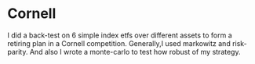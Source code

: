 # Cornell
I did a back-test on 6 simple index etfs over different assets to form a retiring plan in a Cornell competition. 
Generally,I used markowitz and risk-parity.
And also I wrote a monte-carlo to test how robust of my strategy.
